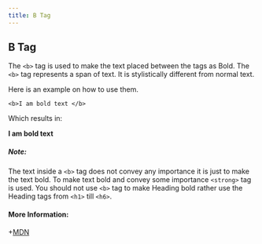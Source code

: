```yaml
---
title: B Tag
---
```

## B Tag

The `<b>` tag is used to make the text placed between the tags as Bold.
The `<b>` tag represents a span of text.
It is stylistically different from normal text. 

Here is an example on how to use them.

`<b>I am bold text </b>`

Which results in:

<b>I am bold text</b>

##### Note:
The text inside a `<b>` tag does not convey any importance it is just to make the text bold.
To make text bold and convey some importance `<strong>` tag is used.
You should not use `<b>` tag to make Heading bold rather use the Heading tags from `<h1>` till `<h6>`.


#### More Information:
+[MDN](https://developer.mozilla.org/tr/docs/Web/HTML/Element/b)
